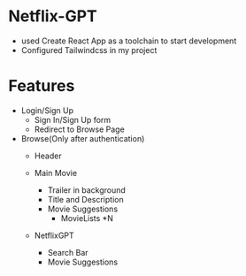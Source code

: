 # Netflix-GPT
- used Create React App as a toolchain to start development
- Configured Tailwindcss in my project


# Features
- Login/Sign Up
  - Sign In/Sign Up form
  - Redirect to Browse Page
- Browse(Only after authentication)
  - Header 
  - Main Movie
      - Trailer in background
      - Title and Description
      - Movie Suggestions
        - MovieLists *N

  -   NetflixGPT
      -   Search Bar
      -   Movie Suggestions